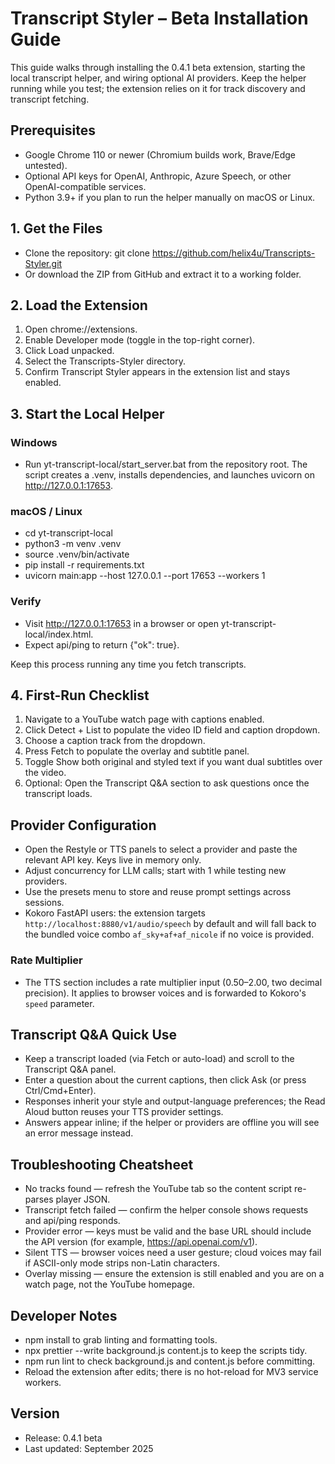 # Transcript Styler – Beta Installation Guide

This guide walks through installing the 0.4.1 beta extension, starting the local transcript helper, and wiring optional AI providers. Keep the helper running while you test; the extension relies on it for track discovery and transcript fetching.

## Prerequisites
- Google Chrome 110 or newer (Chromium builds work, Brave/Edge untested).
- Optional API keys for OpenAI, Anthropic, Azure Speech, or other OpenAI-compatible services.
- Python 3.9+ if you plan to run the helper manually on macOS or Linux.

## 1. Get the Files
- Clone the repository: git clone https://github.com/helix4u/Transcripts-Styler.git
- Or download the ZIP from GitHub and extract it to a working folder.

## 2. Load the Extension
1. Open chrome://extensions.
2. Enable Developer mode (toggle in the top-right corner).
3. Click Load unpacked.
4. Select the Transcripts-Styler directory.
5. Confirm Transcript Styler appears in the extension list and stays enabled.

## 3. Start the Local Helper
### Windows
- Run yt-transcript-local/start_server.bat from the repository root. The script creates a .venv, installs dependencies, and launches uvicorn on http://127.0.0.1:17653.

### macOS / Linux
- cd yt-transcript-local
- python3 -m venv .venv
- source .venv/bin/activate
- pip install -r requirements.txt
- uvicorn main:app --host 127.0.0.1 --port 17653 --workers 1

### Verify
- Visit http://127.0.0.1:17653 in a browser or open yt-transcript-local/index.html.
- Expect api/ping to return {"ok": true}.

Keep this process running any time you fetch transcripts.

## 4. First-Run Checklist
1. Navigate to a YouTube watch page with captions enabled.
2. Click Detect + List to populate the video ID field and caption dropdown.
3. Choose a caption track from the dropdown.
4. Press Fetch to populate the overlay and subtitle panel.
5. Toggle Show both original and styled text if you want dual subtitles over the video.
6. Optional: Open the Transcript Q&A section to ask questions once the transcript loads.

## Provider Configuration
- Open the Restyle or TTS panels to select a provider and paste the relevant API key. Keys live in memory only.
- Adjust concurrency for LLM calls; start with 1 while testing new providers.
- Use the presets menu to store and reuse prompt settings across sessions.
- Kokoro FastAPI users: the extension targets `http://localhost:8880/v1/audio/speech` by default and will fall back to the bundled voice combo `af_sky+af+af_nicole` if no voice is provided.

### Rate Multiplier
- The TTS section includes a rate multiplier input (0.50–2.00, two decimal precision). It applies to browser voices and is forwarded to Kokoro's `speed` parameter.

## Transcript Q&A Quick Use
- Keep a transcript loaded (via Fetch or auto-load) and scroll to the Transcript Q&A panel.
- Enter a question about the current captions, then click Ask (or press Ctrl/Cmd+Enter).
- Responses inherit your style and output-language preferences; the Read Aloud button reuses your TTS provider settings.
- Answers appear inline; if the helper or providers are offline you will see an error message instead.

## Troubleshooting Cheatsheet
- No tracks found — refresh the YouTube tab so the content script re-parses player JSON.
- Transcript fetch failed — confirm the helper console shows requests and api/ping responds.
- Provider error — keys must be valid and the base URL should include the API version (for example, https://api.openai.com/v1).
- Silent TTS — browser voices need a user gesture; cloud voices may fail if ASCII-only mode strips non-Latin characters.
- Overlay missing — ensure the extension is still enabled and you are on a watch page, not the YouTube homepage.

## Developer Notes
- npm install to grab linting and formatting tools.
- npx prettier --write background.js content.js to keep the scripts tidy.
- npm run lint to check background.js and content.js before committing.
- Reload the extension after edits; there is no hot-reload for MV3 service workers.

## Version
- Release: 0.4.1 beta
- Last updated: September 2025
